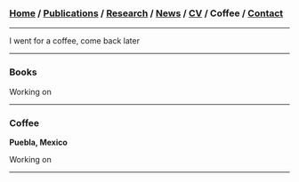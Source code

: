 ###  [Home](/index) / [Publications](/publications) / [Research](/research) / [News](/news) / [CV](/brief_cv) / Coffee / [Contact](/contact)
---

I went for a coffee, come back later

---


### Books

Working on 

---


### Coffee

**Puebla, Mexico**

Working on



---
